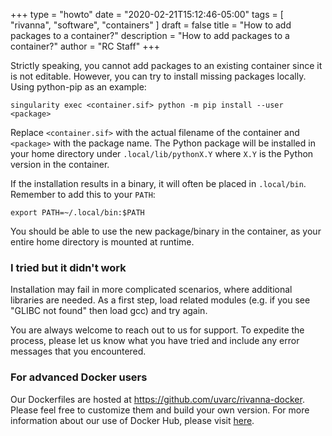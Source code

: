 +++
type = "howto"
date = "2020-02-21T15:12:46-05:00" 
tags = [ "rivanna", "software", "containers" ] 
draft = false 
title = "How to add packages to a container?"
description = "How to add packages to a container?"
author = "RC Staff"
+++

Strictly speaking, you cannot add packages to an existing container since it is not editable. However, you can try to install missing packages locally. Using python-pip as an example:

```
singularity exec <container.sif> python -m pip install --user <package>
```

Replace `<container.sif>` with the actual filename of the container and `<package>` with the package name. The Python package will be installed in your home directory under `.local/lib/pythonX.Y` where `X.Y` is the Python version in the container.

If the installation results in a binary, it will often be placed in `.local/bin`. Remember to add this to your `PATH`:

```
export PATH=~/.local/bin:$PATH
```

You should be able to use the new package/binary in the container, as your entire home directory is mounted at runtime.

### I tried but it didn't work

Installation may fail in more complicated scenarios, where additional libraries are needed. As a first step, load related modules (e.g. if you see "GLIBC not found" then load gcc) and try again.

You are always welcome to reach out to us for support. To expedite the process, please let us know what you have tried and include any error messages that you encountered.

### For advanced Docker users
Our Dockerfiles are hosted at https://github.com/uvarc/rivanna-docker. Please feel free to customize them and build your own version. For more information about our use of Docker Hub, please visit [here](/userinfo/rivanna/software/containers/#container-registries-for-uva-research-computing).
